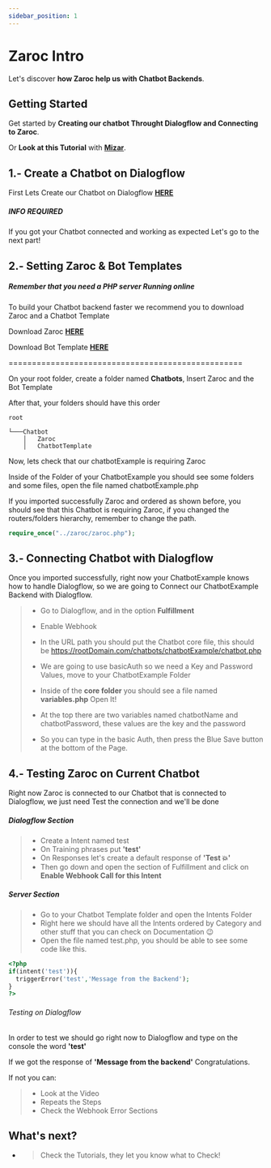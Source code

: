 ```yaml
---
sidebar_position: 1
---
```


# Zaroc Intro

Let's discover **how Zaroc help us with Chatbot Backends**.

## Getting Started

Get started by **Creating our chatbot Throught Dialogflow and Connecting to Zaroc**.

Or **Look at this Tutorial** with **[Mizar](https://zaroc.netlify.app)**.

## 1.- Create a Chatbot on Dialogflow

First Lets Create our Chatbot on Dialogflow [**HERE**](https://dialogflow.cloud.google.com/)

##### INFO REQUIRED

If you got your Chatbot connected and working as expected Let's go to the next part!

## 2.- Setting Zaroc & Bot Templates

##### Remember that you need a PHP server Running online

To build your Chatbot backend faster we recommend you to download Zaroc and a Chatbot Template

Download Zaroc [**HERE**](https://dialogflow.cloud.google.com/)

Download Bot Template [**HERE**](https://dialogflow.cloud.google.com/)

==================================================

On your root folder, create a folder named **Chatbots**, Insert Zaroc and the Bot Template

After that, your folders should have this order

```shell
root

└───Chatbot
    │   Zaroc
    │   ChatbotTemplate
```

Now, lets check that our chatbotExample is requiring Zaroc

Inside of the Folder of your ChatbotExample you should see some folders and some files, open the file named chatbotExample.php

If you imported successfully Zaroc and ordered as shown before, you should see that this Chatbot is requiring Zaroc, if you changed the routers/folders hierarchy, remember to change the path.

```php
require_once("../zaroc/zaroc.php");
```

## 3.- Connecting Chatbot with Dialogflow

Once you imported successfully, right now your ChatbotExample knows how to handle Dialogflow, so we are going to Connect our ChatbotExample Backend with Dialogflow.

> - Go to Dialogflow, and in the option **Fulfillment**
> - Enable Webhook
> - In the URL path you should put the Chatbot core file, this should be https://rootDomain.com/chatbots/chatbotExample/chatbot.php
>
> - We are going to use basicAuth so we need a Key and Password Values, move to your ChatbotExample Folder
> - Inside of the **core folder** you should see a file named **variables.php** Open It!
> - At the top there are two variables named chatbotName and chatbotPassword, these values are the key and the password
> - So you can type in the basic Auth, then press the Blue Save button at the bottom of the Page.

## 4.- Testing Zaroc on Current Chatbot

Right now Zaroc is connected to our Chatbot that is connected to Dialogflow, we just need Test the connection and we'll be done

##### Dialogflow Section

> - Create a Intent named test
> - On Training phrases put **'test'**
> - On Responses let's create a default response of **'Test 💥'**
> - Then go down and open the section of Fulfillment and click on **Enable Webhook Call for this Intent**

##### Server Section

> - Go to your Chatbot Template folder and open the Intents Folder
> - Right here we should have all the Intents ordered by Category and other stuff that you can check on Documentation 😉
> - Open the file named test.php, you should be able to see some code like this.

```php
<?php
if(intent('test')){
  triggerError('test','Message from the Backend');
}
?>
```

###### Testing on Dialogflow

In order to test we should go right now to Dialogflow and type on the console the word **'test'**

If we got the response of **'Message from the backend'** Congratulations.

If not you can:

> - Look at the Video
> - Repeats the Steps
> - Check the Webhook Error Sections

## What's next?

- > Check the Tutorials, they let you know what to Check!
